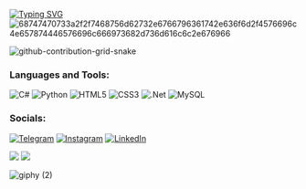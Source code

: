 [![Typing SVG](https://readme-typing-svg.demolab.com?font=Fira+Code&pause=1000&color=1E00F7&width=720&lines=Hi%2C+I'm+Evgeniy.++I+am+currently+studying+Back-end+technology)](https://git.io/typing-svg)
![68747470733a2f2f7468756d62732e6766796361742e636f6d2f4576696c4e657874446576696c666973682d736d616c6c2e676966](https://user-images.githubusercontent.com/89845641/220167426-0c5f630e-6d56-4617-9775-71c2bd025b4f.gif)


![github-contribution-grid-snake](https://user-images.githubusercontent.com/89845641/218791674-c52db856-24d2-429f-8867-170c365730d1.svg)

 ### Languages and Tools:
![C#](https://img.shields.io/badge/c%23-%23239120.svg?style=for-the-badge&logo=c-sharp&logoColor=white)
![Python](https://img.shields.io/badge/python-3670A0?style=for-the-badge&logo=python&logoColor=ffdd54)
![HTML5](https://img.shields.io/badge/html5-%23E34F26.svg?style=for-the-badge&logo=html5&logoColor=white)
![CSS3](https://img.shields.io/badge/css3-%231572B6.svg?style=for-the-badge&logo=css3&logoColor=white)
![.Net](https://img.shields.io/badge/.NET-5C2D91?style=for-the-badge&logo=.net&logoColor=white)
![MySQL](https://img.shields.io/badge/mysql-%2300f.svg?style=for-the-badge&logo=mysql&logoColor=white)

### Socials:
[![Telegram](https://img.shields.io/badge/-Telegram-090909?style=for-the-badge&logo=telegram&logoColor=27A0D9)](https://t.me/dxp_10)
[![Instagram](https://img.shields.io/badge/-Instagram-090909?style=for-the-badge&logo=instagram&logoColor=B4068E)](https://www.instagram.com/dxp_10)
[![LinkedIn](https://img.shields.io/badge/-LinkedIn-090909?style=for-the-badge&logo=linkedin&logoColor=007BB6)](https://ua.linkedin.com/in/evgeniy-han-356a16254?trk=people-guest_people_search-card)




![](https://github-profile-summary-cards.vercel.app/api/cards/stats?username=dxp10&theme=github_dark) 
![](https://komarev.com/ghpvc/?username=dxp10)


![giphy (2)](https://user-images.githubusercontent.com/89845641/219144237-cf8751f7-8c41-4fcd-a263-6e3df85b9fbc.gif)

